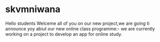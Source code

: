 # skvmniwana
Hello students
Welceme all of you on our new project,we are going ti announce yoy abiut our new online class programme:-
we are currently working on a project to develop an app for online study.
